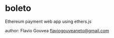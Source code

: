 # boleto

Ethereum payment web app using ethers.js

author: Flavio Gouvea
flaviogouveaneto@gmail.com
